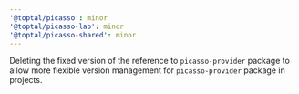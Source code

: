 ```yaml
---
'@toptal/picasso': minor
'@toptal/picasso-lab': minor
'@toptal/picasso-shared': minor
---
```


Deleting the fixed version of the reference to `picasso-provider` package to allow more flexible version management for `picasso-provider` package in projects.
